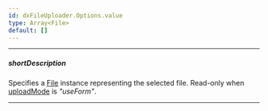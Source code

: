```yaml
---
id: dxFileUploader.Options.value
type: Array<File>
default: []
---
```

---
##### shortDescription
Specifies a <a href="http://www.w3.org/TR/FileAPI/#dfn-file" target="_blank">File</a> instance representing the selected file. Read-only when [uploadMode](/Documentation/ApiReference/UI_Widgets/dxFileUploader/Configuration/#uploadMode) is *"useForm"*.

---
